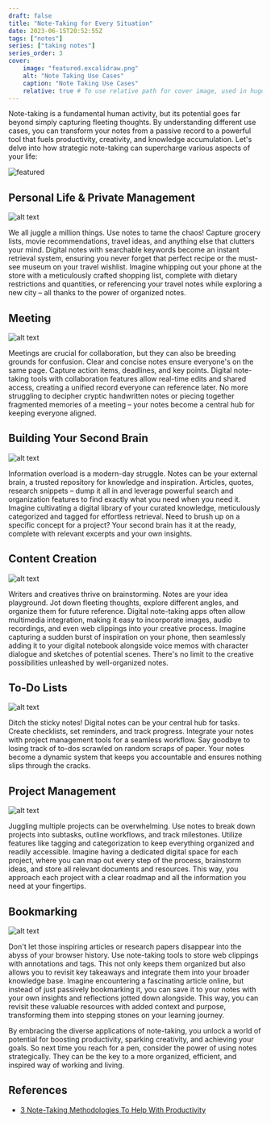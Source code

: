 ```yaml
---
draft: false
title: "Note-Taking for Every Situation"
date: 2023-06-15T20:52:55Z
tags: ["notes"]
series: ["taking notes"]
series_order: 3
cover:
    image: "featured.excalidraw.png"
    alt: "Note Taking Use Cases"
    caption: "Note Taking Use Cases"
    relative: true # To use relative path for cover image, used in hugo Page-bundles
---
```

Note-taking is a fundamental human activity, but its potential goes far beyond simply capturing fleeting thoughts. By understanding different use cases, you can transform your notes from a passive record to a powerful tool that fuels productivity, creativity, and knowledge accumulation. Let's delve into how strategic note-taking can supercharge various aspects of your life:

![featured](featured.excalidraw.png)

## Personal Life & Private Management

![alt text](attachments/_2a14f194-2640-409c-b564-295c65371ad6.jpg)

We all juggle a million things. Use notes to tame the chaos! Capture grocery lists, movie recommendations, travel ideas, and anything else that clutters your mind. Digital notes with searchable keywords become an instant retrieval system, ensuring you never forget that perfect recipe or the must-see museum on your travel wishlist. Imagine whipping out your phone at the store with a meticulously crafted shopping list, complete with dietary restrictions and quantities, or referencing your travel notes while exploring a new city – all thanks to the power of organized notes.

## Meeting

![alt text](attachments/_c8317a26-8e0c-4e21-945e-00063c84a7a2.jpg)

Meetings are crucial for collaboration, but they can also be breeding grounds for confusion. Clear and concise notes ensure everyone's on the same page. Capture action items, deadlines, and key points. Digital note-taking tools with collaboration features allow real-time edits and shared access, creating a unified record everyone can reference later. No more struggling to decipher cryptic handwritten notes or piecing together fragmented memories of a meeting – your notes become a central hub for keeping everyone aligned.

## Building Your Second Brain

![alt text](attachments/_2aa50898-a790-4037-ad5c-953ac0d76bbe.jpg)

Information overload is a modern-day struggle. Notes can be your external brain, a trusted repository for knowledge and inspiration. Articles, quotes, research snippets – dump it all in and leverage powerful search and organization features to find exactly what you need when you need it. Imagine cultivating a digital library of your curated knowledge, meticulously categorized and tagged for effortless retrieval. Need to brush up on a specific concept for a project? Your second brain has it at the ready, complete with relevant excerpts and your own insights.

## Content Creation

![alt text](attachments/_428a95b7-a692-417b-8699-4e4fd39a792f.jpg)

Writers and creatives thrive on brainstorming. Notes are your idea playground. Jot down fleeting thoughts, explore different angles, and organize them for future reference. Digital note-taking apps often allow multimedia integration, making it easy to incorporate images, audio recordings, and even web clippings into your creative process. Imagine capturing a sudden burst of inspiration on your phone, then seamlessly adding it to your digital notebook alongside voice memos with character dialogue and sketches of potential scenes. There's no limit to the creative possibilities unleashed by well-organized notes.

## To-Do Lists

![alt text](attachments/_55bc73e5-a907-4b82-8210-d30edc2da583.jpg)

Ditch the sticky notes! Digital notes can be your central hub for tasks. Create checklists, set reminders, and track progress. Integrate your notes with project management tools for a seamless workflow. Say goodbye to losing track of to-dos scrawled on random scraps of paper. Your notes become a dynamic system that keeps you accountable and ensures nothing slips through the cracks.

## Project Management

![alt text](attachments/_a5f26d0f-270b-4516-adab-66bbd417989a.jpg)

Juggling multiple projects can be overwhelming. Use notes to break down projects into subtasks, outline workflows, and track milestones. Utilize features like tagging and categorization to keep everything organized and readily accessible. Imagine having a dedicated digital space for each project, where you can map out every step of the process, brainstorm ideas, and store all relevant documents and resources. This way, you approach each project with a clear roadmap and all the information you need at your fingertips.

## Bookmarking

![alt text](attachments/_27ac2d99-53e7-45aa-9629-a304e6074803.jpg)

Don't let those inspiring articles or research papers disappear into the abyss of your browser history. Use note-taking tools to store web clippings with annotations and tags. This not only keeps them organized but also allows you to revisit key takeaways and integrate them into your broader knowledge base. Imagine encountering a fascinating article online, but instead of just passively bookmarking it, you can save it to your notes with your own insights and reflections jotted down alongside. This way, you can revisit these valuable resources with added context and purpose, transforming them into stepping stones on your learning journey.

By embracing the diverse applications of note-taking, you unlock a world of potential for boosting productivity, sparking creativity, and achieving your goals. So next time you reach for a pen, consider the power of using notes strategically. They can be the key to a more organized, efficient, and inspired way of working and living.

## References

- [3 Note-Taking Methodologies To Help With Productivity](https://www.forbes.com/sites/forbesbusinesscouncil/2021/07/08/3-note-taking-methodologies-to-help-with-productivity/?sh=25d0f9a1d709)
